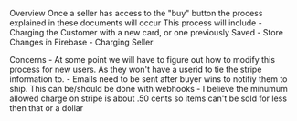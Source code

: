 Overview
    Once a seller has access to the "buy" button the process explained in these documents will occur
    This process will include
    - Charging the Customer with a new card, or one previously Saved
    - Store Changes in Firebase
    - Charging Seller


Concerns
    - At some point we will have to figure out how to modify this process for new users. As they won't have a userid to tie the stripe information to. 
    - Emails need to be sent after buyer wins to notifiy them to ship. This can be/should be done with webhooks
    - I believe the minumum allowed charge on stripe is about .50 cents so items can't be sold for less then that or a dollar





